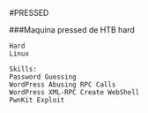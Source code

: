 #PRESSED

###Maquina pressed de HTB hard 

```
Hard
Linux

Skills:
Password Guessing
WordPress Abusing RPC Calls
WordPress XML-RPC Create WebShell
PwnKit Exploit
```
